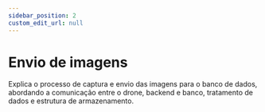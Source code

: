 ```yaml
---
sidebar_position: 2
custom_edit_url: null
---
```


# Envio de imagens

Explica o processo de captura e envio das imagens para o banco de dados, abordando a comunicação entre o drone, backend e banco, tratamento de dados e estrutura de armazenamento.


